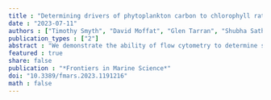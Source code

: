```yaml
---
title : "Determining drivers of phytoplankton carbon to chlorophyll ratio at Atlantic Basin scale"
date : "2023-07-11"
authors : ["Timothy Smyth", "David Moffat", "Glen Tarran", "Shubha Sathyendranath", "François Ribalet", "John Casey"]
publication_types : ["2"]
abstract : "We demonstrate the ability of flow cytometry to determine species specific cellular carbon and chlorophyll content in vivo by using laboratory cultures of phytoplankton encompassing a wide range of cell sizes. When applied to the large Atlantic Meridional Transect flow cytometry dataset, we reveal patterns in the species-specific phytoplankton carbon (C), chlorophyll (Chl) and C:Chl ratio. For Prochlorococcus the range of C:Chl is between 2 – 604; for Synechococcus 0.5 – 558. Using a Random Forest machine learning approach, we show that predictability of phytoplankton C:Chl, dominated by the prevalence of Prochlorococcus, is largely driven by silicate and nitrite concentration in the Atlantic Ocean."
featured : true
share: false
publication : "*Frontiers in Marine Science*"
doi: "10.3389/fmars.2023.1191216"
math : false
---
```


